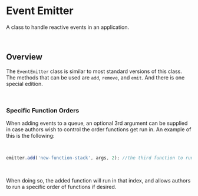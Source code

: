 # Event Emitter
A class to handle reactive events in an application.

<br>

## Overview
The `EventEmitter` class is similar to most standard versions of this class. The methods that can be used are `add`, `remove`, and `emit`. And there is one special edition.

<br>

### Specific Function Orders
When adding events to a queue, an optional 3rd argument can be supplied in case authors wish to control the order functions get run in. An example of this is the following:

<br>

```javascript
emitter.add('new-function-stack', args, 2); //the third function to run
```

<br>

When doing so, the added function will run in that index, and allows authors to run a specific order of functions if desired.